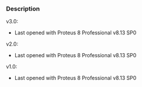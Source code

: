 ### Description

v3.0:
- Last opened with Proteus 8 Professional v8.13 SP0

v2.0:
- Last opened with Proteus 8 Professional v8.13 SP0

v1.0:
- Last opened with Proteus 8 Professional v8.13 SP0




